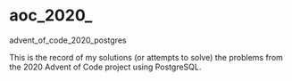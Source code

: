 # aoc_2020_
advent_of_code_2020_postgres

This is the record of my solutions (or attempts to solve) the problems from the 2020 Advent of Code project using PostgreSQL. 
